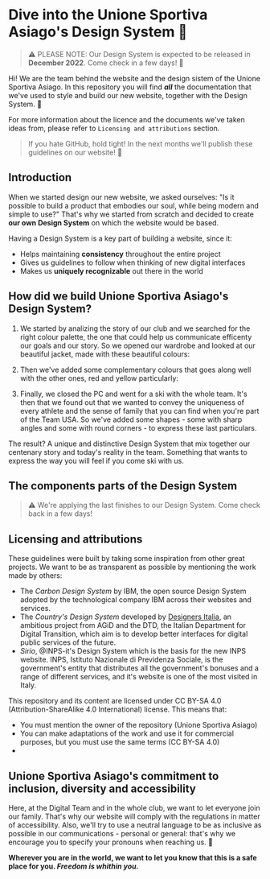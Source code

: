# Dive into the Unione Sportiva Asiago's Design System :rocket:
> ⚠ PLEASE NOTE: Our Design System is expected to be released in **December 2022**. Come check in a few days! 🙌

Hi! We are the team behind the website and the design sistem of the Unione Sportiva Asiago. In this repository you will find **_all_** the documentation that we've used to style and build our new website, together with the Design System. :raised_hands:

For more information about the licence and the documents we've taken ideas from, please refer to `Licensing and attributions` section.
> If you hate GitHub, hold tight! In the next months we'll publish these guidelines on our website! 🤞

## Introduction
When we started design our new website, we asked ourselves: "Is it possible to build a product that embodies our soul, while being modern and simple to use?" 
That's why we started from scratch and decided to create **our own Design System** on which the website would be based.

Having a Design System is a key part of building a website, since it:
- Helps maintaining **consistency** throughout the entire project
- Gives us guidelines to follow when thinking of new digital interfaces
- Makes us **uniquely recognizable** out there in the world

## How did we build Unione Sportiva Asiago's Design System?
1. We started by analizing the story of our club and we searched for the right colour palette, the one that could help us communicate efficenty our goals and our story. So we opened our wardrobe and looked at our beautiful jacket, made with these beautiful colours:

<!-- Inserisci immagine blu, rosso e giallo-->

2. Then we've added some complementary colours that goes along well with the other ones, red and yellow particularly:

<!-- Immagine altri colori-->

3. Finally, we closed the PC and went for a ski with the whole team. It's then that we found out that we wanted to convey the uniqueness of every athlete and the sense of family that you can find when you're part of the Team USA. So we've added some shapes - some with sharp angles and some with round corners - to express these last particulars.

The result? A unique and distinctive Design System that mix together our centenary story and today's reality in the team. Something that wants to express the way you will feel if you come ski with us.

## The components parts of the Design System
> ⚠️ We're applying the last finishes to our Design System. Come check back in a few days!
<!-- ### Typography
### Colours
### Icons
### Spacing -->

## Licensing and attributions
These guidelines were built by taking some inspiration from other great projects. We want to be as transparent as possible by mentioning the work made by others:
- The _Carbon Design System_ by IBM, the open source Design System adopted by the technological company IBM across their websites and services.
- The _Country's Design System_ developed by [Designers Italia](https://designers.italia.it), an ambitious project from AGiD and the DTD, the Italian Department for Digital Transition, which aim is to develop better interfaces for digital public services of the future.
- _Sirio_, @INPS-it's Design System which is the basis for the new INPS website. INPS, Istituto Nazionale di Previdenza Sociale, is the government's entity that distributes all the government's bonuses and a range of different services, and it's website is one of the most visited in Italy. 

This repository and its content are licensed under CC BY-SA 4.0 (Attribution-ShareAlike 4.0 International) license. This means that:
- You must mention the owner of the repository (Unione Sportiva Asiago)
- You can make adaptations of the work and use it for commercial purposes, but you must use the same terms (CC BY-SA 4.0)
- 
## Unione Sportiva Asiago's commitment to inclusion, diversity and accessibility
Here, at the Digital Team and in the whole club, we want to let everyone join our family. That's why our website will comply with the regulations in matter of accessibility. Also, we'll try to use a neutral language to be as inclusive as possible in our communications - personal or general: that's why we encourage you to specify your pronouns when reaching us. 🙌

**Wherever you are in the world, we want to let you know that this is a safe place for you. 
_Freedom is whithin you._**

